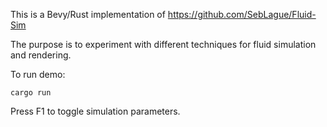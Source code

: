 This is a Bevy/Rust implementation of https://github.com/SebLague/Fluid-Sim

The purpose is to experiment with different techniques for fluid simulation and rendering.

To run demo:
```
cargo run
```

Press F1 to toggle simulation parameters.
